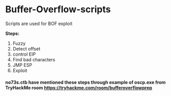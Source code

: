 # Buffer-Overflow-scripts
Scripts are used for BOF exploit

**Steps:**
1. Fuzzy
2. Detect offset
3. control EIP
4. Find bad characters
5. JMP ESP
6. Exploit

#### no73s.ctb have mentioned these steps through example of oscp.exe from TryHackMe room https://tryhackme.com/room/bufferoverflowprep
